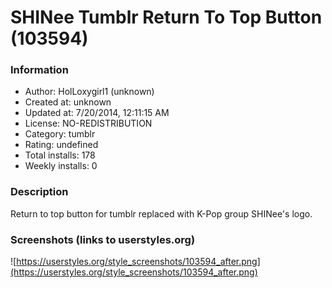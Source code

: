 # SHINee Tumblr Return To Top Button (103594)

### Information
- Author: HolLoxygirl1 (unknown)
- Created at: unknown
- Updated at: 7/20/2014, 12:11:15 AM
- License: NO-REDISTRIBUTION
- Category: tumblr
- Rating: undefined
- Total installs: 178
- Weekly installs: 0


### Description
Return to top button for tumblr replaced with K-Pop group SHINee's logo.


### Screenshots (links to userstyles.org)
![https://userstyles.org/style_screenshots/103594_after.png](https://userstyles.org/style_screenshots/103594_after.png)


